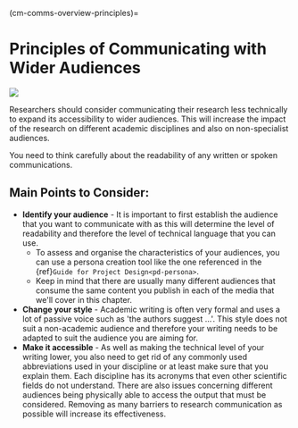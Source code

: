 (cm-comms-overview-principles)=
# Principles of Communicating with Wider Audiences
[![](https://img.shields.io/static/v1?label=pathway&message=Early%20Career%20Researchers&color=blue)](/early-career-researchers.md)

Researchers should consider communicating their research less technically to expand its accessibility to wider audiences.
This will increase the impact of the research on different academic disciplines and also on non-specialist audiences.

You need to think carefully about the readability of any written or spoken communications.

## Main Points to Consider:

* **Identify your audience** - It is important to first establish the audience that you want to communicate with as this will determine the level of readability and therefore the level of technical language that you can use.
    * To assess and organise the characteristics of your audiences, you can use a persona creation tool like the one referenced in the {ref}`Guide for Project Design<pd-persona>`.
    * Keep in mind that there are usually many different audiences that consume the same content you publish in each of the media that we'll cover in this chapter.
* **Change your style** - Academic writing is often very formal and uses a lot of passive voice such as 'the authors suggest ...'.
This style does not suit a non-academic audience and therefore your writing needs to be adapted to suit the audience you are aiming for.
* **Make it accessible** - As well as making the technical level of your writing lower, you also need to get rid of any commonly used abbreviations used in your discipline or at least make sure that you explain them.
Each discipline has its acronyms that even other scientific fields do not understand.
There are also issues concerning different audiences being physically able to access the output that must be considered.
Removing as many barriers to research communication as possible will increase its effectiveness.

